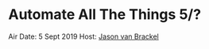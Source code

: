 # Automate All The Things 5/?

<a href="https://www.youtube.com/embed/twB2YiEWqR0"></a>

Air Date: 5 Sept 2019
Host: [Jason van Brackel](twitter.com/jasonvanbrackel)